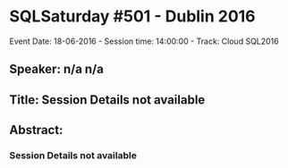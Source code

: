 # SQLSaturday #501 - Dublin 2016
Event Date: 18-06-2016 - Session time: 14:00:00 - Track: Cloud  SQL2016
## Speaker: n/a n/a
## Title: Session Details not available
## Abstract:
### Session Details not available
